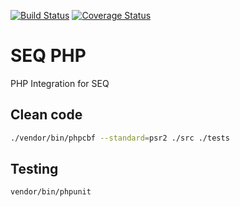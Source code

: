 [![Build Status](https://travis-ci.org/roundpartner/seq-php.svg?branch=master)](https://travis-ci.org/roundpartner/seq-php)
[![Coverage Status](https://coveralls.io/repos/github/roundpartner/seq-php/badge.svg?branch=master)](https://coveralls.io/github/roundpartner/seq-php?branch=master)
# SEQ PHP
PHP Integration for SEQ
## Clean code
```bash
./vendor/bin/phpcbf --standard=psr2 ./src ./tests
```

## Testing
```bash
vendor/bin/phpunit
```
